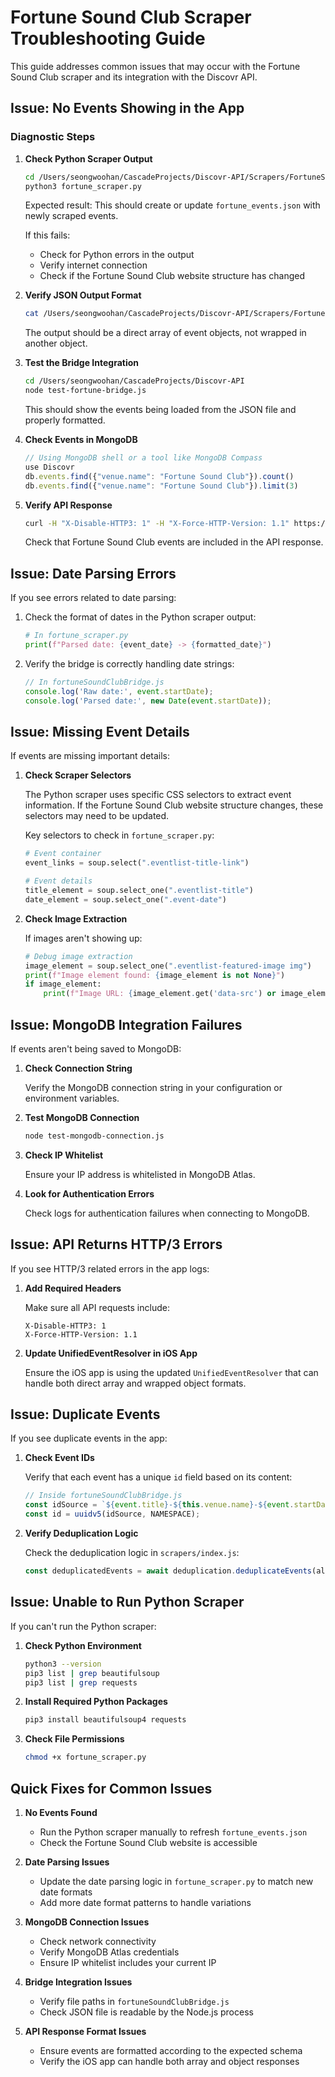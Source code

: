 # Fortune Sound Club Scraper Troubleshooting Guide

This guide addresses common issues that may occur with the Fortune Sound Club scraper and its integration with the Discovr API.

## Issue: No Events Showing in the App

### Diagnostic Steps

1. **Check Python Scraper Output**
   ```bash
   cd /Users/seongwoohan/CascadeProjects/Discovr-API/Scrapers/FortuneSound
   python3 fortune_scraper.py
   ```
   
   Expected result: This should create or update `fortune_events.json` with newly scraped events.
   
   If this fails:
   - Check for Python errors in the output
   - Verify internet connection
   - Check if the Fortune Sound Club website structure has changed

2. **Verify JSON Output Format**
   ```bash
   cat /Users/seongwoohan/CascadeProjects/Discovr-API/Scrapers/FortuneSound/fortune_events.json
   ```
   
   The output should be a direct array of event objects, not wrapped in another object.

3. **Test the Bridge Integration**
   ```bash
   cd /Users/seongwoohan/CascadeProjects/Discovr-API
   node test-fortune-bridge.js
   ```
   
   This should show the events being loaded from the JSON file and properly formatted.

4. **Check Events in MongoDB**
   ```javascript
   // Using MongoDB shell or a tool like MongoDB Compass
   use Discovr
   db.events.find({"venue.name": "Fortune Sound Club"}).count()
   db.events.find({"venue.name": "Fortune Sound Club"}).limit(3)
   ```

5. **Verify API Response**
   ```bash
   curl -H "X-Disable-HTTP3: 1" -H "X-Force-HTTP-Version: 1.1" https://discovr-api-test-531591199325.northamerica-northeast2.run.app/api/v1/venues/events/all
   ```
   
   Check that Fortune Sound Club events are included in the API response.

## Issue: Date Parsing Errors

If you see errors related to date parsing:

1. Check the format of dates in the Python scraper output:
   ```python
   # In fortune_scraper.py
   print(f"Parsed date: {event_date} -> {formatted_date}")
   ```

2. Verify the bridge is correctly handling date strings:
   ```javascript
   // In fortuneSoundClubBridge.js
   console.log('Raw date:', event.startDate);
   console.log('Parsed date:', new Date(event.startDate));
   ```

## Issue: Missing Event Details

If events are missing important details:

1. **Check Scraper Selectors**
   
   The Python scraper uses specific CSS selectors to extract event information. If the Fortune Sound Club website structure changes, these selectors may need to be updated.
   
   Key selectors to check in `fortune_scraper.py`:
   ```python
   # Event container
   event_links = soup.select(".eventlist-title-link")
   
   # Event details
   title_element = soup.select_one(".eventlist-title")
   date_element = soup.select_one(".event-date")
   ```

2. **Check Image Extraction**
   
   If images aren't showing up:
   ```python
   # Debug image extraction
   image_element = soup.select_one(".eventlist-featured-image img")
   print(f"Image element found: {image_element is not None}")
   if image_element:
       print(f"Image URL: {image_element.get('data-src') or image_element.get('src')}")
   ```

## Issue: MongoDB Integration Failures

If events aren't being saved to MongoDB:

1. **Check Connection String**
   
   Verify the MongoDB connection string in your configuration or environment variables.

2. **Test MongoDB Connection**
   ```bash
   node test-mongodb-connection.js
   ```

3. **Check IP Whitelist**
   
   Ensure your IP address is whitelisted in MongoDB Atlas.

4. **Look for Authentication Errors**
   
   Check logs for authentication failures when connecting to MongoDB.

## Issue: API Returns HTTP/3 Errors

If you see HTTP/3 related errors in the app logs:

1. **Add Required Headers**
   
   Make sure all API requests include:
   ```
   X-Disable-HTTP3: 1
   X-Force-HTTP-Version: 1.1
   ```

2. **Update UnifiedEventResolver in iOS App**
   
   Ensure the iOS app is using the updated `UnifiedEventResolver` that can handle both direct array and wrapped object formats.

## Issue: Duplicate Events

If you see duplicate events in the app:

1. **Check Event IDs**
   
   Verify that each event has a unique `id` field based on its content:
   ```javascript
   // Inside fortuneSoundClubBridge.js
   const idSource = `${event.title}-${this.venue.name}-${event.startDate?.toISOString() || new Date().toISOString()}`;
   const id = uuidv5(idSource, NAMESPACE);
   ```

2. **Verify Deduplication Logic**
   
   Check the deduplication logic in `scrapers/index.js`:
   ```javascript
   const deduplicatedEvents = await deduplication.deduplicateEvents(allEvents);
   ```

## Issue: Unable to Run Python Scraper

If you can't run the Python scraper:

1. **Check Python Environment**
   ```bash
   python3 --version
   pip3 list | grep beautifulsoup
   pip3 list | grep requests
   ```

2. **Install Required Python Packages**
   ```bash
   pip3 install beautifulsoup4 requests
   ```

3. **Check File Permissions**
   ```bash
   chmod +x fortune_scraper.py
   ```

## Quick Fixes for Common Issues

1. **No Events Found**
   - Run the Python scraper manually to refresh `fortune_events.json`
   - Check the Fortune Sound Club website is accessible

2. **Date Parsing Issues**
   - Update the date parsing logic in `fortune_scraper.py` to match new date formats
   - Add more date format patterns to handle variations

3. **MongoDB Connection Issues**
   - Check network connectivity
   - Verify MongoDB Atlas credentials
   - Ensure IP whitelist includes your current IP

4. **Bridge Integration Issues**
   - Verify file paths in `fortuneSoundClubBridge.js`
   - Check JSON file is readable by the Node.js process

5. **API Response Format Issues**
   - Ensure events are formatted according to the expected schema
   - Verify the iOS app can handle both array and object responses
